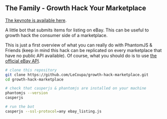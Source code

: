 The Family - Growth Hack Your Marketplace
---

[The keynote is available here](http://www.slideshare.net/Gentlenode/2015-0224-growth-hacking-meetup-growth-hack-your-marketplace).

A little bot that submits items for listing on eBay. This can be useful to growth hack the consumer side of a marketplace.

This is just a first overview of what you can really do with PhantomJS & Friends (keep in mind this hack can be replicated on every marketplace that have no public API available). Of course, what you should do is to use [the official eBay API](https://go.developer.ebay.com/what-ebay-api).

```bash
# clone this repository
git clone https://github.com/LeCoupa/growth-hack-marketplace.git
cd growth-hack-marketplace

# check that casperjs & phantomjs are installed on your machine
phantomjs --version
casperjs

# run the bot
casperjs --ssl-protocol=any ebay_listing.js
```
